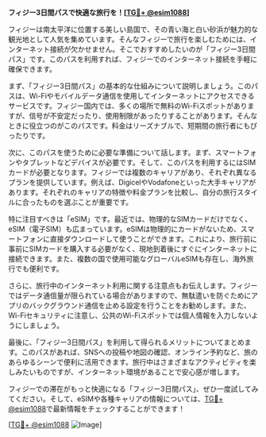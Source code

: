 **フィジー3日間パスで快適な旅行を！[[TG💪+ @esim1088](https://t.me/s/esim1088)]**

フィジーは南太平洋に位置する美しい島国で、その青い海と白い砂浜が魅力的な観光地として人気を集めています。そんなフィジーで旅行を楽しむためには、インターネット接続が欠かせません。そこでおすすめしたいのが「フィジー3日間パス」です。このパスを利用すれば、フィジーでのインターネット接続を手軽に確保できます。

まず、「フィジー3日間パス」の基本的な仕組みについて説明しましょう。このパスは、Wi-Fiやモバイルデータ通信を使用してインターネットにアクセスできるサービスです。フィジー国内では、多くの場所で無料のWi-Fiスポットがありますが、信号が不安定だったり、使用制限があったりすることがあります。そんなときに役立つのがこのパスです。料金はリーズナブルで、短期間の旅行者にもぴったりです。

次に、このパスを使うために必要な準備について話します。まず、スマートフォンやタブレットなどデバイスが必要です。そして、このパスを利用するにはSIMカードが必要となります。フィジーでは複数のキャリアがあり、それぞれ異なるプランを提供しています。例えば、DigicelやVodafoneといった大手キャリアがあります。それぞれのキャリアの特徴や料金プランを比較し、自分の旅行スタイルに合ったものを選ぶことが重要です。

特に注目すべきは「eSIM」です。最近では、物理的なSIMカードだけでなく、eSIM（電子SIM）も広まっています。eSIMは物理的にカードがないため、スマートフォンに直接ダウンロードして使うことができます。これにより、旅行前に事前にSIMカードを購入する必要がなく、現地到着後にすぐにインターネットに接続できます。また、複数の国で使用可能なグローバルeSIMも存在し、海外旅行でも便利です。

さらに、旅行中のインターネット利用に関する注意点もお伝えします。フィジーではデータ通信量が限られている場合がありますので、無駄遣いを防ぐためにアプリのバックグラウンド通信を止める設定を行うことをお勧めします。また、Wi-Fiセキュリティに注意し、公共のWi-Fiスポットでは個人情報を入力しないようにしましょう。

最後に、「フィジー3日間パス」を利用して得られるメリットについてまとめます。このパスがあれば、SNSへの投稿や地図の確認、オンライン予約など、旅のあらゆるシーンで便利に活用できます。旅行中はさまざまなアクティビティを楽しみたいものですが、インターネット環境があることで安心感が増します。

フィジーでの滞在がもっと快適になる「フィジー3日間パス」、ぜひ一度試してみてください。そして、eSIMや各種キャリアの情報については、[TG💪+ @esim1088](https://t.me/s/esim1088)で最新情報をチェックすることができます！

[[TG💪+ @esim1088](https://t.me/s/esim1088) ![Image](https://i.postimg.cc/Y0z9fWf4/image.png)]